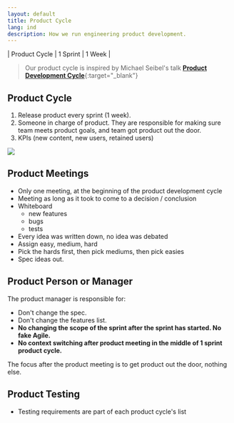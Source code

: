 ```yaml
---
layout: default
title: Product Cycle
lang: ind
description: How we run engineering product development.
---
```




| Product Cycle | 1 Sprint | 1 Week |

> Our product cycle is inspired by Michael Seibel's talk [**Product Development Cycle**](https://www.youtube.com/watch?v=kzVvjKLdAbk){:target="_blank"}

## Product Cycle

1. Release product every sprint (1 week).
1. Someone in charge of product. They are responsible for making sure team meets product goals, and team got product out the door.
1. KPIs (new content, new users, retained users)

<img src='https://lh3.googleusercontent.com/ttlT2l7oSO5M7VaNxOY7sAhlVl76D12x-BEgSg4If9CHxg-5qYfO0n0rc-DbZxmsvRqXW4fEQWQ1jJKUmtqATbka4FNu8kE3c2WHBPZZqNsQnfDIDvNvFo9cZEw6L685j6UKj8Yd3w=w1200' />

## Product Meetings

* Only one meeting, at the beginning of the product development cycle
* Meeting as long as it took to come to a decision / conclusion
* Whiteboard
  * new features
  * bugs
  * tests
* Every idea was written down, no idea was debated
* Assign easy, medium, hard
* Pick the hards first, then pick mediums, then pick easies
* Spec ideas out.

## Product Person or Manager

The product manager is responsible for:

* Don't change the spec.
* Don't change the features list.
* **No changing the scope of the sprint after the sprint has started. No fake Agile.**
* **No context switching after product meeting in the middle of 1 sprint product cycle.**

The focus after the product meeting is to get product out the door, nothing else.

## Product Testing

* Testing requirements are part of each product cycle's list